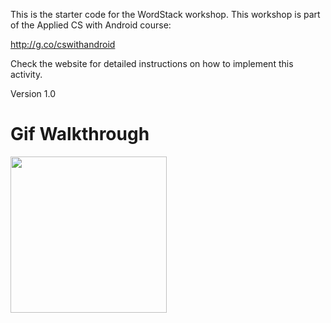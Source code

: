 This is the starter code for the WordStack workshop. 
This workshop is part of the Applied CS with Android course:

http://g.co/cswithandroid

Check the website for detailed instructions on how to implement this activity.

Version 1.0
# Gif Walkthrough
<img src="http://g.recordit.co/ixKLFXq5aF.gif" width=250><br>
